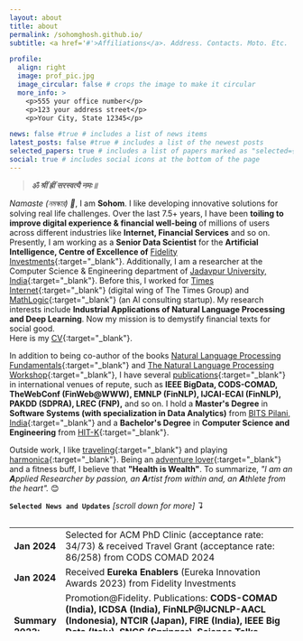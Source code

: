 ```yaml
---
layout: about
title: about
permalink: /sohomghosh.github.io/
subtitle: <a href='#'>Affiliations</a>. Address. Contacts. Moto. Etc.

profile:
  align: right
  image: prof_pic.jpg
  image_circular: false # crops the image to make it circular
  more_info: >
    <p>555 your office number</p>
    <p>123 your address street</p>
    <p>Your City, State 12345</p>

news: false #true # includes a list of news items
latest_posts: false #true # includes a list of the newest posts
selected_papers: true # includes a list of papers marked as "selected={true}"
social: true # includes social icons at the bottom of the page
---
```


> **_ॐ श्रीं ह्रीं सरस्वत्यै नमः॥_**

*Namaste (নমস্কার) 🙏*, I am **Sohom**. I like developing innovative solutions for solving real life challenges. Over the last 7.5+ years, I have been **toiling to improve digital experience & financial well-being** of millions of users across different industries like **Internet, Financial Services** and so on. Presently, I am working as a **Senior Data Scientist** for the **Artificial Intelligence, Centre of Excellence of** [Fidelity Investments](https://www.fidelity.com/){:target="_blank"}. Additionally, I am a researcher at the Computer Science & Engineering department of [Jadavpur University, India](https://jadavpuruniversity.in/){:target="_blank"}. Before this, I worked for [Times Internet](https://timesinternet.in){:target="_blank"} (digital wing of The Times Group) and [MathLogic](https://www.linkedin.com/company/mathlogic/){:target="_blank"} (an AI consulting startup). My research interests include **Industrial Applications of Natural Language Processing and Deep Learning**. Now my mission is to demystify financial texts for social good.<br>
Here is my [CV](/files/Sohom_Resume.pdf){:target="_blank"}. <br> 


In addition to being co-author of the books [Natural Language Processing Fundamentals](https://www.packtpub.com/in/big-data-and-business-intelligence/natural-language-processing-fundamentals){:target="_blank"} and [The Natural Language Processing Workshop](https://www.packtpub.com/in/data/the-natural-language-processing-workshop-second-edition){:target="_blank"}, I have several [publications](https://scholar.google.com/citations?user=7Jm4_McAAAAJ&hl=en){:target="_blank"} in international venues of repute, such as **IEEE BigData, CODS-COMAD, TheWebConf (FinWeb@WWW), EMNLP (FinNLP), IJCAI-ECAI (FinNLP), PAKDD (SDPRA), LREC (FNP),** and so on. I hold a **Master's Degree** in **Software Systems (with specialization in Data Analytics)** from [BITS Pilani, India](http://www.bits-pilani.ac.in/){:target="_blank"} and a **Bachelor's Degree** in **Computer Science and Engineering** from [HIT-K](https://www.heritageit.edu/){:target="_blank"}. 

Outside work, I like [traveling](https://youtube.com/playlist?list=PLWVXvBh2xmj8BHN7jBCsaKpd5JP4xOT7T){:target="_blank"} and playing [harmonica](https://www.youtube.com/playlist?list=PLWVXvBh2xmj_yWcdldvo6w1LD1C-d4xSw){:target="_blank"}. Being an [adventure lover](https://www.youtube.com/playlist?list=PLWVXvBh2xmj-XlHYzumNLZazfpmim4klq){:target="_blank"} and a fitness buff, I believe that **"Health is Wealth"**. To summarize, *"I am an **A**pplied Researcher by passion, an **A**rtist from within and, an **A**thlete from the heart".* 😊

<b>`Selected News and Updates`</b> <em>[scroll down for more] ↴</em>
<div style="height:200px;overflow:auto;">
<table>
<col width="60px">
<col width="650px">
  <tr><td><b>Jan 2024</b></td> <td> Selected for ACM PhD Clinic (acceptance rate: 34/73) & received Travel Grant (acceptance rate: 86/258) from CODS COMAD 2024 </td></tr>
  <tr><td><b>Jan 2024</b></td> <td> Received <b>Eureka Enablers</b> (Eureka Innovation Awards 2023) from Fidelity Investments</td></tr>
  <tr><td><b>Summary 2023:</b></td><td> Promotion@Fidelity. Publications: <b>CODS-COMAD (India), ICDSA (India), FinNLP@IJCNLP-AACL (Indonesia), NTCIR (Japan), FIRE (India), IEEE Big Data (Italy), SNCS (Springer), Science Talks (Elsevier)</b>. Completed PhD coursework at <b>Jadavpur University</b>.</td></tr>
  <tr><td><b>Aug 2023:</b></td><td> My <a href="https://scholar.google.com/citations?user=7Jm4_McAAAAJ&hl=en" target="_blank"> Google Scholar </a> profile reached 100 citations. Miles to go! </td></tr>
  <tr><td><b>May 2023:</b></td><td> Received On the Spot (India) award from Fidelity Investments. </td></tr>
<tr><td><b>Jan 2023:</b></td><td> Presented two research papers at <a href="https://cods-comad.in/2023/" target="_blank">CODS-COMAD 2023</a>, IIT-Bombay, India. Received <a href="https://cods-comad.in/2023/awards.php" target="_blank">honourable mention</a> in the YRS track. </td></tr>
<tr><td><b>Jan 2023:</b></td><td>Promoted to the post of <b>Senior Data Scientist at Fidelity Investments</b></td></tr>  
<tr><td><b>Summary 2022:</b></td><td>Published research papers in <b>FinNLP@EMNLP (UAE), FNP@LREC (France), FinWeb@WWW (France), NTCIR (Japan), FinNLP@IJCAI-ECAI (Austria), FIRE (India), IJIT (Springer), Software Impacts (Elsevier), Frontiers in AI.</b> Filed a <b>US patent</b>. Registered at <b>Jadavpur University.</b> </td></tr>
<tr><td><b>Nov 2022:</b></td><td> Our papers, "FLUEnT: Financial Language Understandability Enhancement Toolkit" and "Using Natural Language Processing to Enhance Understandability of Financial Texts" got accepted at  <a href="https://cods-comad.in/2023/" target="_blank">6<sup>th</sup> Joint International Conference on Data Science & Management of Data (10<sup>th</sup> ACM IKDD CODS and 28<sup>th</sup> COMAD-2023)</a>, Mumbai, India.  <a href="https://easychair.org/publications/preprint/cWW5" target="_blank">(pre-print paper-1)</a>  <a href="https://easychair.org/publications/preprint/Ldxz" target="_blank">(pre-print paper-2)</a></td></tr>
<tr><td><b>Oct 2022:</b></td><td> Our paper, "Evaluating Impact of Social Media Posts by Executives on Stock Prices" got accepted at the <a href="http://fire.irsi.res.in/fire/2022/home/" target="_blank">14<sup>th</sup> meeting of Forum for Information Retrieval Evaluation (FIRE-2022)</a>, Kolkata, India.  <a href="https://arxiv.org/abs/2211.01287" target="_blank">(pre-print)</a></td></tr>
<tr><td><b>Jun 2022:</b></td><td> Virtually presenting our research paper, <a href="http://www.lrec-conf.org/proceedings/lrec2022/workshops/FNP/pdf/2022.fnp-1.1.pdf"  target="_blank"> FinRAD: Financial Readability Assessment Dataset - 13,000+ Definitions of Financial Terms for Measuring Readability</a> at the <a href="http://wp.lancs.ac.uk/cfie/fnp2022/" target="_blank">Financial Narrative Processing</a> workshop of <a href="https://lrec2022.lrec-conf.org/en/" target="_blank">LREC 2022</a>, Marseille, France.</td></tr>
<tr><td><b>Mar 2022:</b></td><td> Our paper <a href="https://arxiv.org/abs/2202.00631" target="_blank">FiNCAT: Financial Numeral Claim Analysis Tool</a> got accepted at <a href="https://sites.google.com/nlg.csie.ntu.edu.tw/finweb2022/accepted-papers" target="_blank">FinWeb</a> (collocated with <a href="https://www2022.thewebconf.org/" target="_blank">ACM-The Web Conference-2022</a>) <a href="https://arxiv.org/abs/2202.00631" target="_blank">(pre-print)</a> <a href="https://github.com/sohomghosh/FiNCAT_Financial_Numeral_Claim_Analysis_Tool" target="_blank">(code)</a> <a href="https://huggingface.co/spaces/sohomghosh/FiNCAT_Financial_Numeral_Claim_Analysis_Tool" target="_blank">(demo)</a> </td></tr>
<tr><td><b>Summary 2021:</b></td><td>Published research papers in <b>SDPRA@PAKDD (India), FinNLP@IJCAI (Canada), FNP (UK), ICCMDE (India), ICON (India).</b> Delivered a talk on <b>Data Visualization at XIM, University, India.</b> Filed a <b> US patent</b>.</td></tr>
<tr><td><b>Summary 2020:</b></td><td> Co-authored the book <a href="https://www.packtpub.com/in/data/the-natural-language-processing-workshop-second-edition" target="_blank">The Natural Language Processing Workshop</a> (<b>Packt publishing, UK</b>). Published research papers in <b>ACAI (China), IJIT (Springer)</b>. Got promoted to the post of <b>Data Scientist at Fidelity Investments</b> (effective from Jan 2021).</td></tr>
<tr><td><b>Summary 2019:</b></td><td>Graduated from <b>BITS, Pilani (India) with Masters in Software Systems</b>. Co-authored the book <a href="https://www.packtpub.com/product/natural-language-processing-fundamentals/9781789954043" target="_blank">Natural Language Processing Fundamentals</a> (<b>Packt publishing, UK</b>). Joined <b>Fidelity Investments as a Senior Analyst.</b></td></tr>
<tr><td><b>Earlier:</b></td><td>Worked for <b>Times Internet & MathLogic as Data Scientist & Analyst</b> respectively. Graduated from HIT-K with B.Tech in <b>Computer Science & Engineering</b>. Qualified GATE. Published research papers in <b>ISSE (Springer), ICACNI (Springer), ICACCE (IEEE), etc.</b></td></tr>
 </table>
</div> 
